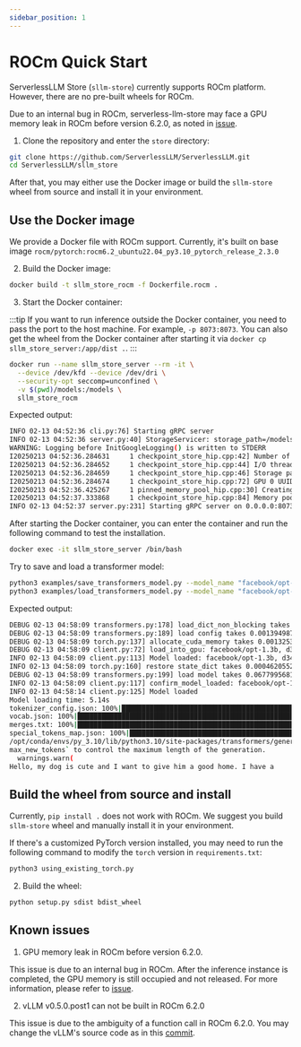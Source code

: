 ```yaml
---
sidebar_position: 1
---
```


# ROCm Quick Start

ServerlessLLM Store (`sllm-store`) currently supports ROCm platform. However, there are no pre-built wheels for ROCm.

Due to an internal bug in ROCm, serverless-llm-store may face a GPU memory leak in ROCm before version 6.2.0, as noted in [issue](https://github.com/ROCm/HIP/issues/3580).

1. Clone the repository and enter the `store` directory:

```bash
git clone https://github.com/ServerlessLLM/ServerlessLLM.git
cd ServerlessLLM/sllm_store
```
After that, you may either use the Docker image or build the `sllm-store` wheel from source and install it in your environment.

## Use the Docker image

We provide a Docker file with ROCm support. Currently, it's built on base image `rocm/pytorch:rocm6.2_ubuntu22.04_py3.10_pytorch_release_2.3.0`

2. Build the Docker image:

``` bash
docker build -t sllm_store_rocm -f Dockerfile.rocm .
```

3. Start the Docker container:

:::tip
If you want to run inference outside the Docker container, you need to pass the port to the host machine. For example, `-p 8073:8073`. You can also get the wheel from the Docker container after starting it via `docker cp sllm_store_server:/app/dist .`.
:::

``` bash
docker run --name sllm_store_server --rm -it \
  --device /dev/kfd --device /dev/dri \
  --security-opt seccomp=unconfined \
  -v $(pwd)/models:/models \
  sllm_store_rocm
```

Expected output:

``` bash
INFO 02-13 04:52:36 cli.py:76] Starting gRPC server
INFO 02-13 04:52:36 server.py:40] StorageServicer: storage_path=/models, mem_pool_size=4294967296, num_thread=4, chunk_size=33554432, registration_required=False
WARNING: Logging before InitGoogleLogging() is written to STDERR
I20250213 04:52:36.284631     1 checkpoint_store_hip.cpp:42] Number of GPUs: 1
I20250213 04:52:36.284652     1 checkpoint_store_hip.cpp:44] I/O threads: 4, chunk size: 32MB
I20250213 04:52:36.284659     1 checkpoint_store_hip.cpp:46] Storage path: "/models"
I20250213 04:52:36.284674     1 checkpoint_store_hip.cpp:72] GPU 0 UUID: 61363865-3865-3038-3831-366132376261
I20250213 04:52:36.425267     1 pinned_memory_pool_hip.cpp:30] Creating PinnedMemoryPool with 128 buffers of 33554432 bytes
I20250213 04:52:37.333868     1 checkpoint_store_hip.cpp:84] Memory pool created with 4GB
INFO 02-13 04:52:37 server.py:231] Starting gRPC server on 0.0.0.0:8073

```

After starting the Docker container, you can enter the container and run the following command to test the installation.

``` bash
docker exec -it sllm_store_server /bin/bash
```

Try to save and load a transformer model:

``` bash
python3 examples/save_transformers_model.py --model_name "facebook/opt-1.3b"
python3 examples/load_transformers_model.py --model_name "facebook/opt-1.3b"
```
Expected output:

``` bash
DEBUG 02-13 04:58:09 transformers.py:178] load_dict_non_blocking takes 0.005706787109375 seconds
DEBUG 02-13 04:58:09 transformers.py:189] load config takes 0.0013949871063232422 seconds
DEBUG 02-13 04:58:09 torch.py:137] allocate_cuda_memory takes 0.001325368881225586 seconds
DEBUG 02-13 04:58:09 client.py:72] load_into_gpu: facebook/opt-1.3b, d34e8994-37da-4357-a86c-2205175e3b3f
INFO 02-13 04:58:09 client.py:113] Model loaded: facebook/opt-1.3b, d34e8994-37da-4357-a86c-2205175e3b3f
INFO 02-13 04:58:09 torch.py:160] restore state_dict takes 0.0004620552062988281 seconds
DEBUG 02-13 04:58:09 transformers.py:199] load model takes 0.06779956817626953 seconds
INFO 02-13 04:58:09 client.py:117] confirm_model_loaded: facebook/opt-1.3b, d34e8994-37da-4357-a86c-2205175e3b3f
INFO 02-13 04:58:14 client.py:125] Model loaded
Model loading time: 5.14s
tokenizer_config.json: 100%|████████████████████████████████████████████████████████████████████████████████████████████████████████████████████████████████████████████████████████| 685/685 [00:00<00:00, 8.26MB/s]
vocab.json: 100%|█████████████████████████████████████████████████████████████████████████████████████████████████████████████████████████████████████████████████████████████████| 899k/899k [00:00<00:00, 4.05MB/s]
merges.txt: 100%|█████████████████████████████████████████████████████████████████████████████████████████████████████████████████████████████████████████████████████████████████| 456k/456k [00:00<00:00, 3.07MB/s]
special_tokens_map.json: 100%|██████████████████████████████████████████████████████████████████████████████████████████████████████████████████████████████████████████████████████| 441/441 [00:00<00:00, 4.59MB/s]
/opt/conda/envs/py_3.10/lib/python3.10/site-packages/transformers/generation/utils.py:1249: UserWarning: Using the model-agnostic default `max_length` (=20) to control the generation length. We recommend setting `
max_new_tokens` to control the maximum length of the generation.
  warnings.warn(
Hello, my dog is cute and I want to give him a good home. I have a

```

## Build the wheel from source and install

Currently, `pip install .` does not work with ROCm. We suggest you build `sllm-store` wheel and manually install it in your environment.



If there's a customized PyTorch version installed, you may need to run the following command to modify the `torch` version in `requirements.txt`:

```bash
python3 using_existing_torch.py
```

2. Build the wheel:

```bash
python setup.py sdist bdist_wheel
```

## Known issues

1. GPU memory leak in ROCm before version 6.2.0.

This issue is due to an internal bug in ROCm. After the inference instance is completed, the GPU memory is still occupied and not released. For more information, please refer to [issue](https://github.com/ROCm/HIP/issues/3580).

2. vLLM v0.5.0.post1 can not be built in ROCm 6.2.0

This issue is due to the ambiguity of a function call in ROCm 6.2.0. You may change the vLLM's source code as in this [commit](https://github.com/vllm-project/vllm/commit/9984605412de1171a72d955cfcb954725edd4d6f).

